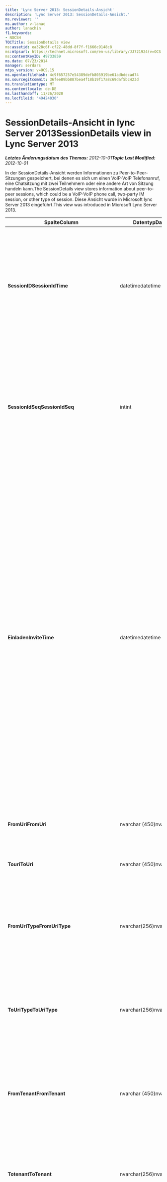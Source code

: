 ```yaml
---
title: 'Lync Server 2013: SessionDetails-Ansicht'
description: 'Lync Server 2013: SessionDetails-Ansicht.'
ms.reviewer: ''
ms.author: v-lanac
author: lanachin
f1.keywords:
- NOCSH
TOCTitle: SessionDetails view
ms:assetid: ea328c6f-cf22-48dd-8f7f-f1666c9148c8
ms:mtpsurl: https://technet.microsoft.com/en-us/library/JJ721924(v=OCS.15)
ms:contentKeyID: 49733859
ms.date: 07/23/2014
manager: serdars
mtps_version: v=OCS.15
ms.openlocfilehash: 4c9f657257e54389defb805919be61adbdecad74
ms.sourcegitcommit: 36fee89bb887bea4f18b19f17a8c69daf5bc423d
ms.translationtype: MT
ms.contentlocale: de-DE
ms.lasthandoff: 11/26/2020
ms.locfileid: "49424030"
---
```

# <a name="sessiondetails-view-in-lync-server-2013"></a><span data-ttu-id="d46ba-103">SessionDetails-Ansicht in lync Server 2013</span><span class="sxs-lookup"><span data-stu-id="d46ba-103">SessionDetails view in Lync Server 2013</span></span>

<div data-xmlns="http://www.w3.org/1999/xhtml">

<div class="topic" data-xmlns="http://www.w3.org/1999/xhtml" data-msxsl="urn:schemas-microsoft-com:xslt" data-cs="https://msdn.microsoft.com/">

<div data-asp="https://msdn2.microsoft.com/asp">



</div>

<div id="mainSection">

<div id="mainBody"><span data-ttu-id="d46ba-104">

<span> </span></span><span class="sxs-lookup"><span data-stu-id="d46ba-104">

<span> </span></span></span>

<span data-ttu-id="d46ba-105">_**Letztes Änderungsdatum des Themas:** 2012-10-01_</span><span class="sxs-lookup"><span data-stu-id="d46ba-105">_**Topic Last Modified:** 2012-10-01_</span></span>

<span data-ttu-id="d46ba-106">In der SessionDetails-Ansicht werden Informationen zu Peer-to-Peer-Sitzungen gespeichert, bei denen es sich um einen VoIP-VoIP Telefonanruf, eine Chatsitzung mit zwei Teilnehmern oder eine andere Art von Sitzung handeln kann.</span><span class="sxs-lookup"><span data-stu-id="d46ba-106">The SessionDetails view stores information about peer-to-peer sessions, which could be a VoIP-VoIP phone call, two-party IM session, or other type of session.</span></span> <span data-ttu-id="d46ba-107">Diese Ansicht wurde in Microsoft lync Server 2013 eingeführt.</span><span class="sxs-lookup"><span data-stu-id="d46ba-107">This view was introduced in Microsoft Lync Server 2013.</span></span>


<table>
<colgroup>
<col style="width: 33%" />
<col style="width: 33%" />
<col style="width: 33%" />
</colgroup>
<thead>
<tr class="header">
<th><span data-ttu-id="d46ba-108">Spalte</span><span class="sxs-lookup"><span data-stu-id="d46ba-108">Column</span></span></th>
<th><span data-ttu-id="d46ba-109">Datentyp</span><span class="sxs-lookup"><span data-stu-id="d46ba-109">Data Type</span></span></th>
<th><span data-ttu-id="d46ba-110">Details</span><span class="sxs-lookup"><span data-stu-id="d46ba-110">Details</span></span></th>
</tr>
</thead>
<tbody>
<tr class="odd">
<td><p><span data-ttu-id="d46ba-111"><strong>SessionID</strong></span><span class="sxs-lookup"><span data-stu-id="d46ba-111"><strong>SessionIdTime</strong></span></span></p></td>
<td><p><span data-ttu-id="d46ba-112">datetime</span><span class="sxs-lookup"><span data-stu-id="d46ba-112">datetime</span></span></p></td>
<td><p><span data-ttu-id="d46ba-113">Uhrzeit der Sitzungsanforderung.</span><span class="sxs-lookup"><span data-stu-id="d46ba-113">Time of session request.</span></span> <span data-ttu-id="d46ba-114">Wird in Verbindung mit SessionIdSeq verwendet, um eine Sitzung eindeutig zu identifizieren.</span><span class="sxs-lookup"><span data-stu-id="d46ba-114">Used in conjunction with SessionIdSeq to uniquely identify a session.</span></span> <span data-ttu-id="d46ba-115">Weitere Informationen finden Sie in der Tabelle <a href="lync-server-2013-dialogs-table.md">Dialogfelder in der lync Server 2013</a> -Tabelle.</span><span class="sxs-lookup"><span data-stu-id="d46ba-115">See the <a href="lync-server-2013-dialogs-table.md">Dialogs table in Lync Server 2013</a> Table for more information.</span></span></p></td>
</tr>
<tr class="even">
<td><p><span data-ttu-id="d46ba-116"><strong>SessionIdSeq</strong></span><span class="sxs-lookup"><span data-stu-id="d46ba-116"><strong>SessionIdSeq</strong></span></span></p></td>
<td><p><span data-ttu-id="d46ba-117">int</span><span class="sxs-lookup"><span data-stu-id="d46ba-117">int</span></span></p></td>
<td><p><span data-ttu-id="d46ba-118">Die ID-Nummer, um die Sitzung zu identifizieren.</span><span class="sxs-lookup"><span data-stu-id="d46ba-118">ID number to identify the session.</span></span> <span data-ttu-id="d46ba-119">Wird in Verbindung mit SessionID-Mal verwendet, um eine Sitzung eindeutig zu identifizieren.</span><span class="sxs-lookup"><span data-stu-id="d46ba-119">Used in conjunction with SessionIdTime to uniquely identify a session.</span></span> <span data-ttu-id="d46ba-120">Weitere Informationen finden Sie <a href="lync-server-2013-dialogs-table.md">in der Tabelle Dialogfelder in lync Server 2013</a> .</span><span class="sxs-lookup"><span data-stu-id="d46ba-120">See the <a href="lync-server-2013-dialogs-table.md">Dialogs table in Lync Server 2013</a> for more information.</span></span></p></td>
</tr>
<tr class="odd">
<td><p><span data-ttu-id="d46ba-121"><strong>Einladen</strong></span><span class="sxs-lookup"><span data-stu-id="d46ba-121"><strong>InviteTime</strong></span></span></p></td>
<td><p><span data-ttu-id="d46ba-122">datetime</span><span class="sxs-lookup"><span data-stu-id="d46ba-122">datetime</span></span></p></td>
<td><p><span data-ttu-id="d46ba-123">Uhrzeit der ersten INVITE-Anforderung.</span><span class="sxs-lookup"><span data-stu-id="d46ba-123">Time of the first INVITE request.</span></span> <span data-ttu-id="d46ba-124">Dieses Feld wird in der Regel von Daten ausgefüllt, die aus der anfänglichen Einladungsnachricht in der Sitzung generiert wurden.</span><span class="sxs-lookup"><span data-stu-id="d46ba-124">This field is typically populated by data generated from the initial INVITE message in the session.</span></span> <span data-ttu-id="d46ba-125">Wenn keine Einladungsnachricht vorhanden ist, wird das Feld mit dem Datum und der Uhrzeit der ersten relevanten SIP-Nachricht gefüllt (Bye, Cancel, Nachricht oder info).</span><span class="sxs-lookup"><span data-stu-id="d46ba-125">If there is no INVITE message then the field is populated with the date and time of the first relevant SIP message (BYE, CANCEL, MESSAGE, or INFO).</span></span> <span data-ttu-id="d46ba-126">Dieses Feld wird in der Regel von Daten ausgefüllt, die aus der anfänglichen Einladungsnachricht in der Sitzung generiert wurden.</span><span class="sxs-lookup"><span data-stu-id="d46ba-126">This field is typically populated by data generated from the initial INVITE message in the session.</span></span> <span data-ttu-id="d46ba-127">Wenn keine Einladungsnachricht vorhanden ist, wird das Feld mit dem Datum und der Uhrzeit der ersten relevanten SIP-Nachricht gefüllt (Bye, Cancel, Nachricht oder info).</span><span class="sxs-lookup"><span data-stu-id="d46ba-127">If there is no INVITE message then the field is populated with the date and time of the first relevant SIP message (BYE, CANCEL, MESSAGE, or INFO).</span></span></p></td>
</tr>
<tr class="even">
<td><p><span data-ttu-id="d46ba-128"><strong>FromUri</strong></span><span class="sxs-lookup"><span data-stu-id="d46ba-128"><strong>FromUri</strong></span></span></p></td>
<td><p><span data-ttu-id="d46ba-129">nvarchar (450)</span><span class="sxs-lookup"><span data-stu-id="d46ba-129">nvarchar(450)</span></span></p></td>
<td><p><span data-ttu-id="d46ba-130">Der URI des Benutzers, der die Sitzung gestartet hat.</span><span class="sxs-lookup"><span data-stu-id="d46ba-130">URI of the user who started the session.</span></span></p></td>
</tr>
<tr class="odd">
<td><p><span data-ttu-id="d46ba-131"><strong>Touri</strong></span><span class="sxs-lookup"><span data-stu-id="d46ba-131"><strong>ToUri</strong></span></span></p></td>
<td><p><span data-ttu-id="d46ba-132">nvarchar (450)</span><span class="sxs-lookup"><span data-stu-id="d46ba-132">nvarchar(450)</span></span></p></td>
<td><p><span data-ttu-id="d46ba-133">Der URI des Benutzers, der der Sitzung beigetreten ist.</span><span class="sxs-lookup"><span data-stu-id="d46ba-133">URI of the user who joined the session.</span></span></p></td>
</tr>
<tr class="even">
<td><p><span data-ttu-id="d46ba-134"><strong>FromUriType</strong></span><span class="sxs-lookup"><span data-stu-id="d46ba-134"><strong>FromUriType</strong></span></span></p></td>
<td><p><span data-ttu-id="d46ba-135">nvarchar(256)</span><span class="sxs-lookup"><span data-stu-id="d46ba-135">nvarchar(256)</span></span></p></td>
<td><p><span data-ttu-id="d46ba-136">Der Typ des URIs des Benutzers, der die Sitzung gestartet hat.</span><span class="sxs-lookup"><span data-stu-id="d46ba-136">Type of URI of the user who started the session.</span></span> <span data-ttu-id="d46ba-137">Weitere Informationen finden Sie <a href="lync-server-2013-uritypes-table.md">in der UriTypes-Tabelle in lync Server 2013</a> .</span><span class="sxs-lookup"><span data-stu-id="d46ba-137">See the <a href="lync-server-2013-uritypes-table.md">UriTypes table in Lync Server 2013</a> for more information.</span></span></p></td>
</tr>
<tr class="odd">
<td><p><span data-ttu-id="d46ba-138"><strong>ToUriType</strong></span><span class="sxs-lookup"><span data-stu-id="d46ba-138"><strong>ToUriType</strong></span></span></p></td>
<td><p><span data-ttu-id="d46ba-139">nvarchar(256)</span><span class="sxs-lookup"><span data-stu-id="d46ba-139">nvarchar(256)</span></span></p></td>
<td><p><span data-ttu-id="d46ba-140">Der Typ des URIs des Benutzers, der der Sitzung beigetreten ist.</span><span class="sxs-lookup"><span data-stu-id="d46ba-140">Type of URI of the user who joined the session.</span></span> <span data-ttu-id="d46ba-141">Weitere Informationen finden Sie <a href="lync-server-2013-uritypes-table.md">in der UriTypes-Tabelle in lync Server 2013</a> .</span><span class="sxs-lookup"><span data-stu-id="d46ba-141">See the <a href="lync-server-2013-uritypes-table.md">UriTypes table in Lync Server 2013</a> for more information.</span></span></p></td>
</tr>
<tr class="even">
<td><p><span data-ttu-id="d46ba-142"><strong>FromTenant</strong></span><span class="sxs-lookup"><span data-stu-id="d46ba-142"><strong>FromTenant</strong></span></span></p></td>
<td><p><span data-ttu-id="d46ba-143">nvarchar (450)</span><span class="sxs-lookup"><span data-stu-id="d46ba-143">nvarchar(450)</span></span></p></td>
<td><p><span data-ttu-id="d46ba-144">Der Mandant des Benutzers, der die Sitzung gestartet hat.</span><span class="sxs-lookup"><span data-stu-id="d46ba-144">Tenant of the user who started the session.</span></span> <span data-ttu-id="d46ba-145">Weitere Informationen finden Sie <a href="lync-server-2013-tenants-table.md">in der Tabelle Mandanten in lync Server 2013</a> .</span><span class="sxs-lookup"><span data-stu-id="d46ba-145">See the <a href="lync-server-2013-tenants-table.md">Tenants table in Lync Server 2013</a> for more information.</span></span></p></td>
</tr>
<tr class="odd">
<td><p><span data-ttu-id="d46ba-146"><strong>Totenant</strong></span><span class="sxs-lookup"><span data-stu-id="d46ba-146"><strong>ToTenant</strong></span></span></p></td>
<td><p><span data-ttu-id="d46ba-147">nvarchar(256)</span><span class="sxs-lookup"><span data-stu-id="d46ba-147">nvarchar(256)</span></span></p></td>
<td><p><span data-ttu-id="d46ba-148">Der Mandant des Benutzers, der der Sitzung beigetreten ist.</span><span class="sxs-lookup"><span data-stu-id="d46ba-148">The tenant of the user who joined the session.</span></span> <span data-ttu-id="d46ba-149">Weitere Informationen finden Sie <a href="lync-server-2013-tenants-table.md">in der Tabelle Mandanten in lync Server 2013</a> .</span><span class="sxs-lookup"><span data-stu-id="d46ba-149">See the <a href="lync-server-2013-tenants-table.md">Tenants table in Lync Server 2013</a> for more information.</span></span></p></td>
</tr>
<tr class="even">
<td><p><span data-ttu-id="d46ba-150"><strong>FromEndpointId</strong></span><span class="sxs-lookup"><span data-stu-id="d46ba-150"><strong>FromEndpointId</strong></span></span></p></td>
<td><p><span data-ttu-id="d46ba-151">uniqueidentifier</span><span class="sxs-lookup"><span data-stu-id="d46ba-151">uniqueidentifier</span></span></p></td>
<td><p><span data-ttu-id="d46ba-152">Eindeutiger Bezeichner des Endpunkts des Benutzers, der die Sitzung gestartet hat.</span><span class="sxs-lookup"><span data-stu-id="d46ba-152">Unique identifier of the endpoint of the user who started the session.</span></span></p></td>
</tr>
<tr class="odd">
<td><p><span data-ttu-id="d46ba-153"><strong>Endpunkt-Nr</strong></span><span class="sxs-lookup"><span data-stu-id="d46ba-153"><strong>ToEndpointId</strong></span></span></p></td>
<td><p><span data-ttu-id="d46ba-154">uniqueidentifier</span><span class="sxs-lookup"><span data-stu-id="d46ba-154">uniqueidentifier</span></span></p></td>
<td><p><span data-ttu-id="d46ba-155">Eindeutiger Bezeichner des Endpunkts des Benutzers, der der Sitzung beigetreten ist.</span><span class="sxs-lookup"><span data-stu-id="d46ba-155">Unique identifier of the endpoint of the user who joined the session.</span></span></p></td>
</tr>
<tr class="even">
<td><p><span data-ttu-id="d46ba-156"><strong>EndTime</strong></span><span class="sxs-lookup"><span data-stu-id="d46ba-156"><strong>EndTime</strong></span></span></p></td>
<td><p><span data-ttu-id="d46ba-157">datetime</span><span class="sxs-lookup"><span data-stu-id="d46ba-157">datetime</span></span></p></td>
<td><p><span data-ttu-id="d46ba-158">Endzeit der Sitzung.</span><span class="sxs-lookup"><span data-stu-id="d46ba-158">End time of the session.</span></span></p></td>
</tr>
<tr class="odd">
<td><p><span data-ttu-id="d46ba-159"><strong>FromMessageCount</strong></span><span class="sxs-lookup"><span data-stu-id="d46ba-159"><strong>FromMessageCount</strong></span></span></p></td>
<td><p><span data-ttu-id="d46ba-160">int</span><span class="sxs-lookup"><span data-stu-id="d46ba-160">int</span></span></p></td>
<td><p><span data-ttu-id="d46ba-161">Die Anzahl der Nachrichten, die von dem Benutzer gesendet wurden, der die Sitzung gestartet hat.</span><span class="sxs-lookup"><span data-stu-id="d46ba-161">Number of messages sent by the user who started the session.</span></span></p></td>
</tr>
<tr class="even">
<td><p><span data-ttu-id="d46ba-162"><strong>ToMessageCount</strong></span><span class="sxs-lookup"><span data-stu-id="d46ba-162"><strong>ToMessageCount</strong></span></span></p></td>
<td><p><span data-ttu-id="d46ba-163">int</span><span class="sxs-lookup"><span data-stu-id="d46ba-163">int</span></span></p></td>
<td><p><span data-ttu-id="d46ba-164">Die Anzahl der Nachrichten, die von dem Benutzer gesendet wurden, der der Sitzung beigetreten ist.</span><span class="sxs-lookup"><span data-stu-id="d46ba-164">Number of messages sent by the user who joined the session.</span></span></p></td>
</tr>
<tr class="odd">
<td><p><span data-ttu-id="d46ba-165"><strong>FromClientVersion</strong></span><span class="sxs-lookup"><span data-stu-id="d46ba-165"><strong>FromClientVersion</strong></span></span></p></td>
<td><p><span data-ttu-id="d46ba-166">nvarchar(256)</span><span class="sxs-lookup"><span data-stu-id="d46ba-166">nvarchar(256)</span></span></p></td>
<td><p><span data-ttu-id="d46ba-167">Die Version des Clients, die von dem Benutzer verwendet wird, der die Sitzung gestartet hat.</span><span class="sxs-lookup"><span data-stu-id="d46ba-167">Version of client used by the user who started the session.</span></span></p></td>
</tr>
<tr class="even">
<td><p><span data-ttu-id="d46ba-168"><strong>FromClientType</strong></span><span class="sxs-lookup"><span data-stu-id="d46ba-168"><strong>FromClientType</strong></span></span></p></td>
<td><p><span data-ttu-id="d46ba-169">int</span><span class="sxs-lookup"><span data-stu-id="d46ba-169">int</span></span></p></td>
<td><p><span data-ttu-id="d46ba-170">Der Client, der von dem Benutzer verwendet wird, der die Sitzung gestartet hat.</span><span class="sxs-lookup"><span data-stu-id="d46ba-170">Client used by the user who started the session.</span></span> <span data-ttu-id="d46ba-171">Weitere Informationen finden Sie <a href="lync-server-2013-useragentdef-table.md">in der UserAgentDef-Tabelle in lync Server 2013</a> .</span><span class="sxs-lookup"><span data-stu-id="d46ba-171">See the <a href="lync-server-2013-useragentdef-table.md">UserAgentDef table in Lync Server 2013</a> for more details.</span></span></p></td>
</tr>
<tr class="odd">
<td><p><span data-ttu-id="d46ba-172"><strong>FromClientCategory</strong></span><span class="sxs-lookup"><span data-stu-id="d46ba-172"><strong>FromClientCategory</strong></span></span></p></td>
<td><p><span data-ttu-id="d46ba-173">nvarchar (64)</span><span class="sxs-lookup"><span data-stu-id="d46ba-173">nvarchar(64)</span></span></p></td>
<td><p><span data-ttu-id="d46ba-174">Der Name der Kategorie des Clients, der vom Benutzer verwendet wird, der die Sitzung gestartet hat.</span><span class="sxs-lookup"><span data-stu-id="d46ba-174">Name of the category of the client used by the user who started the session.</span></span></p></td>
</tr>
<tr class="even">
<td><p><span data-ttu-id="d46ba-175"><strong>ToClientVersion</strong></span><span class="sxs-lookup"><span data-stu-id="d46ba-175"><strong>ToClientVersion</strong></span></span></p></td>
<td><p><span data-ttu-id="d46ba-176">nvarchar(256)</span><span class="sxs-lookup"><span data-stu-id="d46ba-176">nvarchar(256)</span></span></p></td>
<td><p><span data-ttu-id="d46ba-177">Die Version des Clients, die von dem Benutzer verwendet wird, der der Sitzung beigetreten ist</span><span class="sxs-lookup"><span data-stu-id="d46ba-177">Version of client used by the user who joined the session</span></span></p></td>
</tr>
<tr class="odd">
<td><p><span data-ttu-id="d46ba-178"><strong>Toclienttype</strong></span><span class="sxs-lookup"><span data-stu-id="d46ba-178"><strong>ToClientType</strong></span></span></p></td>
<td><p><span data-ttu-id="d46ba-179">int</span><span class="sxs-lookup"><span data-stu-id="d46ba-179">int</span></span></p></td>
<td><p><span data-ttu-id="d46ba-180">Der Client, der von dem Benutzer verwendet wird, der der Sitzung beigetreten ist.</span><span class="sxs-lookup"><span data-stu-id="d46ba-180">Client used by the user who joined the session.</span></span> <span data-ttu-id="d46ba-181">Weitere Informationen finden Sie <a href="lync-server-2013-useragentdef-table.md">in der UserAgentDef-Tabelle in lync Server 2013</a> .</span><span class="sxs-lookup"><span data-stu-id="d46ba-181">See the <a href="lync-server-2013-useragentdef-table.md">UserAgentDef table in Lync Server 2013</a> for more details.</span></span></p></td>
</tr>
<tr class="even">
<td><p><span data-ttu-id="d46ba-182"><strong>ToClientCategory</strong></span><span class="sxs-lookup"><span data-stu-id="d46ba-182"><strong>ToClientCategory</strong></span></span></p></td>
<td><p><span data-ttu-id="d46ba-183">nvarchar (64)</span><span class="sxs-lookup"><span data-stu-id="d46ba-183">nvarchar(64)</span></span></p></td>
<td><p><span data-ttu-id="d46ba-184">Der Name der Kategorie des Clients, der von dem Benutzer verwendet wird, der der Sitzung beigetreten ist.</span><span class="sxs-lookup"><span data-stu-id="d46ba-184">Name of the category of the client used by the user who joined the session.</span></span></p></td>
</tr>
<tr class="odd">
<td><p><span data-ttu-id="d46ba-185"><strong>TargetUri</strong></span><span class="sxs-lookup"><span data-stu-id="d46ba-185"><strong>TargetUri</strong></span></span></p></td>
<td><p><span data-ttu-id="d46ba-186">nvarchar (450)</span><span class="sxs-lookup"><span data-stu-id="d46ba-186">nvarchar(450)</span></span></p></td>
<td><p><span data-ttu-id="d46ba-187">Der URI des Zielbenutzers der Sitzung.</span><span class="sxs-lookup"><span data-stu-id="d46ba-187">URI of the target user of the session.</span></span></p></td>
</tr>
<tr class="even">
<td><p><span data-ttu-id="d46ba-188"><strong>TargetUriType</strong></span><span class="sxs-lookup"><span data-stu-id="d46ba-188"><strong>TargetUriType</strong></span></span></p></td>
<td><p><span data-ttu-id="d46ba-189">nvarchar (450)</span><span class="sxs-lookup"><span data-stu-id="d46ba-189">nvarchar(450)</span></span></p></td>
<td><p><span data-ttu-id="d46ba-190">Der Typ des URIs des Zielbenutzers für die Sitzung.</span><span class="sxs-lookup"><span data-stu-id="d46ba-190">Type of URI of the target user for the session.</span></span> <span data-ttu-id="d46ba-191">Weitere Informationen finden Sie <a href="lync-server-2013-uritypes-table.md">in der UriTypes-Tabelle in lync Server 2013</a> .</span><span class="sxs-lookup"><span data-stu-id="d46ba-191">See the <a href="lync-server-2013-uritypes-table.md">UriTypes table in Lync Server 2013</a> for more information.</span></span></p></td>
</tr>
<tr class="odd">
<td><p><span data-ttu-id="d46ba-192"><strong>OnBehalfOfUri</strong></span><span class="sxs-lookup"><span data-stu-id="d46ba-192"><strong>OnBehalfOfUri</strong></span></span></p></td>
<td><p><span data-ttu-id="d46ba-193">nvarchar (450)</span><span class="sxs-lookup"><span data-stu-id="d46ba-193">nvarchar(450)</span></span></p></td>
<td><p><span data-ttu-id="d46ba-194">Der URI des Benutzers, in dessen Auftrag die Sitzung gestartet wurde.</span><span class="sxs-lookup"><span data-stu-id="d46ba-194">URI of the user on whose behalf the session was started.</span></span></p></td>
</tr>
<tr class="even">
<td><p><span data-ttu-id="d46ba-195"><strong>OnnnBehalfOfUriType</strong></span><span class="sxs-lookup"><span data-stu-id="d46ba-195"><strong>OnnnBehalfOfUriType</strong></span></span></p></td>
<td><p><span data-ttu-id="d46ba-196">nvarchar(256)</span><span class="sxs-lookup"><span data-stu-id="d46ba-196">nvarchar(256)</span></span></p></td>
<td><p><span data-ttu-id="d46ba-197">Der Typ des URIs des Benutzers, in dessen Auftrag die Sitzung gestartet wurde.</span><span class="sxs-lookup"><span data-stu-id="d46ba-197">Type of URI of the user on whose behalf the session was started.</span></span> <span data-ttu-id="d46ba-198">Weitere Informationen finden Sie <a href="lync-server-2013-uritypes-table.md">in der UriTypes-Tabelle in lync Server 2013</a> .</span><span class="sxs-lookup"><span data-stu-id="d46ba-198">See the <a href="lync-server-2013-uritypes-table.md">UriTypes table in Lync Server 2013</a> for more information.</span></span></p></td>
</tr>
<tr class="odd">
<td><p><span data-ttu-id="d46ba-199"><strong>OnBehalfOfTenant</strong></span><span class="sxs-lookup"><span data-stu-id="d46ba-199"><strong>OnBehalfOfTenant</strong></span></span></p></td>
<td><p><span data-ttu-id="d46ba-200">nvarchar(256)</span><span class="sxs-lookup"><span data-stu-id="d46ba-200">nvarchar(256)</span></span></p></td>
<td><p><span data-ttu-id="d46ba-201">Der Mandant des Benutzers, dessen Namen für die Sitzung gestartet wurde.</span><span class="sxs-lookup"><span data-stu-id="d46ba-201">Tenant of the user whose on behalf the session was started.</span></span> <span data-ttu-id="d46ba-202">Weitere Informationen finden Sie <a href="lync-server-2013-tenants-table.md">in der Tabelle Mandanten in lync Server 2013</a> .</span><span class="sxs-lookup"><span data-stu-id="d46ba-202">See the <a href="lync-server-2013-tenants-table.md">Tenants table in Lync Server 2013</a> for more information.</span></span></p></td>
</tr>
<tr class="even">
<td><p><span data-ttu-id="d46ba-203"><strong>ReferredByUri</strong></span><span class="sxs-lookup"><span data-stu-id="d46ba-203"><strong>ReferredByUri</strong></span></span></p></td>
<td><p><span data-ttu-id="d46ba-204">nvarchar (450)</span><span class="sxs-lookup"><span data-stu-id="d46ba-204">nvarchar(450)</span></span></p></td>
<td><p><span data-ttu-id="d46ba-205">Der URI des Benutzers, der die Sitzung angewiesen hat.</span><span class="sxs-lookup"><span data-stu-id="d46ba-205">URI of the user who referred the session.</span></span></p></td>
</tr>
<tr class="odd">
<td><p><span data-ttu-id="d46ba-206"><strong>ReferredByUriType</strong></span><span class="sxs-lookup"><span data-stu-id="d46ba-206"><strong>ReferredByUriType</strong></span></span></p></td>
<td><p><span data-ttu-id="d46ba-207">nvarchar(256)</span><span class="sxs-lookup"><span data-stu-id="d46ba-207">nvarchar(256)</span></span></p></td>
<td><p><span data-ttu-id="d46ba-208">Der Typ des URIs des Benutzers, der die Sitzung angewiesen hat.</span><span class="sxs-lookup"><span data-stu-id="d46ba-208">Type of URI of the user who referred the session.</span></span> <span data-ttu-id="d46ba-209">Weitere Informationen finden Sie <a href="lync-server-2013-uritypes-table.md">in der UriTypes-Tabelle in lync Server 2013</a> .</span><span class="sxs-lookup"><span data-stu-id="d46ba-209">See the <a href="lync-server-2013-uritypes-table.md">UriTypes table in Lync Server 2013</a> for more information.</span></span></p></td>
</tr>
<tr class="even">
<td><p><span data-ttu-id="d46ba-210"><strong>ReferredByTenant</strong></span><span class="sxs-lookup"><span data-stu-id="d46ba-210"><strong>ReferredByTenant</strong></span></span></p></td>
<td><p><span data-ttu-id="d46ba-211">nvarchar(256)</span><span class="sxs-lookup"><span data-stu-id="d46ba-211">nvarchar(256)</span></span></p></td>
<td><p><span data-ttu-id="d46ba-212">Der Mandant des Benutzers, der die Sitzung angewiesen hat.</span><span class="sxs-lookup"><span data-stu-id="d46ba-212">Tenant of the user who referred the session.</span></span> <span data-ttu-id="d46ba-213">Weitere Informationen finden Sie <a href="lync-server-2013-tenants-table.md">in der Tabelle Mandanten in lync Server 2013</a> .</span><span class="sxs-lookup"><span data-stu-id="d46ba-213">See the <a href="lync-server-2013-tenants-table.md">Tenants table in Lync Server 2013</a> for more information.</span></span></p></td>
</tr>
<tr class="odd">
<td><p><span data-ttu-id="d46ba-214"><strong>Dialogfeld-Nr</strong></span><span class="sxs-lookup"><span data-stu-id="d46ba-214"><strong>DialogId</strong></span></span></p></td>
<td><p><span data-ttu-id="d46ba-215">varchar (775)</span><span class="sxs-lookup"><span data-stu-id="d46ba-215">varchar(775)</span></span></p></td>
<td><p><span data-ttu-id="d46ba-216">SIP-Dialogfeld-ID.</span><span class="sxs-lookup"><span data-stu-id="d46ba-216">SIP dialog ID.</span></span> <span data-ttu-id="d46ba-217">Das Format lautet:</span><span class="sxs-lookup"><span data-stu-id="d46ba-217">The format is:</span></span></p>
<p><span data-ttu-id="d46ba-218">Dialogfeld; from-Tag; to-Tag</span><span class="sxs-lookup"><span data-stu-id="d46ba-218">dialog;from-tag;to-tag</span></span></p></td>
</tr>
<tr class="even">
<td><p><span data-ttu-id="d46ba-219"><strong>CorrelationId</strong></span><span class="sxs-lookup"><span data-stu-id="d46ba-219"><strong>CorrelationId</strong></span></span></p></td>
<td><p><span data-ttu-id="d46ba-220">uniqueidentifier</span><span class="sxs-lookup"><span data-stu-id="d46ba-220">uniqueidentifier</span></span></p></td>
<td><p><span data-ttu-id="d46ba-221">GUID, die verwendet wird, um mehrere Sitzungen zu korrelieren.</span><span class="sxs-lookup"><span data-stu-id="d46ba-221">GUID used to correlate multiple sessions.</span></span></p></td>
</tr>
<tr class="odd">
<td><p><span data-ttu-id="d46ba-222"><strong>ReplaceDialogIdTime</strong></span><span class="sxs-lookup"><span data-stu-id="d46ba-222"><strong>ReplaceDialogIdTime</strong></span></span></p></td>
<td><p><span data-ttu-id="d46ba-223">datetime</span><span class="sxs-lookup"><span data-stu-id="d46ba-223">datetime</span></span></p></td>
<td><p><span data-ttu-id="d46ba-224">Uhrzeit des Dialogs, der durch die Sitzung ersetzt wurde.</span><span class="sxs-lookup"><span data-stu-id="d46ba-224">Time of the dialog which was replaced by the session.</span></span> <span data-ttu-id="d46ba-225">Wird in Verbindung mit ReplaceDialogIdSeq verwendet, um ein durch die Sitzung Ersetztes Dialogfeld eindeutig zu identifizieren.</span><span class="sxs-lookup"><span data-stu-id="d46ba-225">Used in conjunction with ReplaceDialogIdSeq to uniquely identify a dialog that is replaced by the session.</span></span> <span data-ttu-id="d46ba-226">Weitere Informationen finden Sie <a href="lync-server-2013-dialogs-table.md">in der Tabelle Dialogfelder in lync Server 2013</a> .</span><span class="sxs-lookup"><span data-stu-id="d46ba-226">See the <a href="lync-server-2013-dialogs-table.md">Dialogs table in Lync Server 2013</a> for more information.</span></span></p></td>
</tr>
<tr class="even">
<td><p><span data-ttu-id="d46ba-227"><strong>ReplaceDialogIdSeq</strong></span><span class="sxs-lookup"><span data-stu-id="d46ba-227"><strong>ReplaceDialogIdSeq</strong></span></span></p></td>
<td><p><span data-ttu-id="d46ba-228">int</span><span class="sxs-lookup"><span data-stu-id="d46ba-228">int</span></span></p></td>
<td><p><span data-ttu-id="d46ba-229">Die ID-Nummer, um die Sitzung zu identifizieren.</span><span class="sxs-lookup"><span data-stu-id="d46ba-229">ID number to identify the session.</span></span> <span data-ttu-id="d46ba-230">Wird in Verbindung mit ReplaceDialogIdTime verwendet, um ein durch die Sitzung Ersetztes Dialogfeld eindeutig zu identifizieren.</span><span class="sxs-lookup"><span data-stu-id="d46ba-230">Used in conjunction with ReplaceDialogIdTime to uniquely identify a dialog that is replaced by the session.</span></span> <span data-ttu-id="d46ba-231">Weitere Informationen finden Sie <a href="lync-server-2013-dialogs-table.md">in der Tabelle Dialogfelder in lync Server 2013</a> .</span><span class="sxs-lookup"><span data-stu-id="d46ba-231">See the <a href="lync-server-2013-dialogs-table.md">Dialogs table in Lync Server 2013</a> for more information.</span></span></p></td>
</tr>
<tr class="odd">
<td><p><span data-ttu-id="d46ba-232"><strong>ReplacesDialogId</strong></span><span class="sxs-lookup"><span data-stu-id="d46ba-232"><strong>ReplacesDialogId</strong></span></span></p></td>
<td><p><span data-ttu-id="d46ba-233">varchar (775)</span><span class="sxs-lookup"><span data-stu-id="d46ba-233">varchar(775)</span></span></p></td>
<td><p><span data-ttu-id="d46ba-234">SIP-Dialog-ID, die die Sitzung ersetzt.</span><span class="sxs-lookup"><span data-stu-id="d46ba-234">SIP dialog ID the session replaces.</span></span> <span data-ttu-id="d46ba-235">Das Format lautet:</span><span class="sxs-lookup"><span data-stu-id="d46ba-235">The format is:</span></span></p>
<p><span data-ttu-id="d46ba-236">Dialogfeld; from-Tag; to-Tag</span><span class="sxs-lookup"><span data-stu-id="d46ba-236">dialog;from-tag;to-tag</span></span></p></td>
</tr>
<tr class="even">
<td><p><span data-ttu-id="d46ba-237"><strong>Webantworten</strong></span><span class="sxs-lookup"><span data-stu-id="d46ba-237"><strong>ResponseTime</strong></span></span></p></td>
<td><p><span data-ttu-id="d46ba-238">datetime</span><span class="sxs-lookup"><span data-stu-id="d46ba-238">datetime</span></span></p></td>
<td><p><span data-ttu-id="d46ba-239">Zeitpunkt der Antwort auf die erste Einladungsnachricht.</span><span class="sxs-lookup"><span data-stu-id="d46ba-239">Time of the response to the first INVITE message.</span></span> <span data-ttu-id="d46ba-240">Dieses Feld wird in der Regel von Daten ausgefüllt, die aus der anfänglichen Einladungsnachricht in der Sitzung generiert wurden.</span><span class="sxs-lookup"><span data-stu-id="d46ba-240">This field is typically populated by data generated from the initial INVITE message in the session.</span></span> <span data-ttu-id="d46ba-241">Wenn keine Einladungsnachricht vorhanden ist, wird das Feld mit dem Datum und der Uhrzeit der ersten relevanten SIP-Nachricht gefüllt (Bye, Cancel, Nachricht oder info).</span><span class="sxs-lookup"><span data-stu-id="d46ba-241">If there is no INVITE message then the field is populated with the date and time of the first relevant SIP message (BYE, CANCEL, MESSAGE, or INFO).</span></span></p></td>
</tr>
<tr class="odd">
<td><p><span data-ttu-id="d46ba-242"><strong>Response Code</strong></span><span class="sxs-lookup"><span data-stu-id="d46ba-242"><strong>ResponseCode</strong></span></span></p></td>
<td><p><span data-ttu-id="d46ba-243">int</span><span class="sxs-lookup"><span data-stu-id="d46ba-243">int</span></span></p></td>
<td><p><span data-ttu-id="d46ba-244">SIP-Antwortcode für die Sitzungseinladung</span><span class="sxs-lookup"><span data-stu-id="d46ba-244">SIP response code to the session invitation.</span></span> <span data-ttu-id="d46ba-245">Dieses Feld wird in der Regel von Daten ausgefüllt, die aus der anfänglichen Einladungsnachricht in der Sitzung generiert wurden.</span><span class="sxs-lookup"><span data-stu-id="d46ba-245">This field is typically populated by data generated from the initial INVITE message in the session.</span></span> <span data-ttu-id="d46ba-246">Wenn keine Einladungsnachricht vorhanden ist, wird das Feld mit dem Datum und der Uhrzeit der ersten relevanten SIP-Nachricht gefüllt (Bye, Cancel, Nachricht oder info).</span><span class="sxs-lookup"><span data-stu-id="d46ba-246">If there is no INVITE message then the field is populated with the date and time of the first relevant SIP message (BYE, CANCEL, MESSAGE, or INFO).</span></span></p></td>
</tr>
<tr class="even">
<td><p><span data-ttu-id="d46ba-247"><strong>Diagnose-Nr</strong></span><span class="sxs-lookup"><span data-stu-id="d46ba-247"><strong>DiagnosticId</strong></span></span></p></td>
<td><p><span data-ttu-id="d46ba-248">int</span><span class="sxs-lookup"><span data-stu-id="d46ba-248">int</span></span></p></td>
<td><p><span data-ttu-id="d46ba-249">Von SIP-Headern erfasste Diagnose-ID.</span><span class="sxs-lookup"><span data-stu-id="d46ba-249">Diagnostic ID captured from SIP headers.</span></span></p></td>
</tr>
<tr class="odd">
<td><p><span data-ttu-id="d46ba-250"><strong>ContentType</strong></span><span class="sxs-lookup"><span data-stu-id="d46ba-250"><strong>ContentType</strong></span></span></p></td>
<td><p><span data-ttu-id="d46ba-251">nvarchar(256)</span><span class="sxs-lookup"><span data-stu-id="d46ba-251">nvarchar(256)</span></span></p></td>
<td><p><span data-ttu-id="d46ba-252">Der Typ des Inhalts für die Sitzung.</span><span class="sxs-lookup"><span data-stu-id="d46ba-252">Type of content for the session.</span></span></p></td>
</tr>
<tr class="even">
<td><p><span data-ttu-id="d46ba-253"><strong>FrontEnd</strong></span><span class="sxs-lookup"><span data-stu-id="d46ba-253"><strong>FrontEnd</strong></span></span></p></td>
<td><p><span data-ttu-id="d46ba-254">nvarchar(256)</span><span class="sxs-lookup"><span data-stu-id="d46ba-254">nvarchar(256)</span></span></p></td>
<td><p><span data-ttu-id="d46ba-255">FQDN des Front-End-Servers, der die Daten für die Sitzung erfasst hat.</span><span class="sxs-lookup"><span data-stu-id="d46ba-255">FQDN of the Front End server that captured the data for the session.</span></span></p></td>
</tr>
<tr class="odd">
<td><p><span data-ttu-id="d46ba-256"><strong>Pool</strong></span><span class="sxs-lookup"><span data-stu-id="d46ba-256"><strong>Pool</strong></span></span></p></td>
<td><p><span data-ttu-id="d46ba-257">nvarchar(256)</span><span class="sxs-lookup"><span data-stu-id="d46ba-257">nvarchar(256)</span></span></p></td>
<td><p><span data-ttu-id="d46ba-258">Der FQDN des Pools, in dem die Daten für die Sitzung erfasst wurden.</span><span class="sxs-lookup"><span data-stu-id="d46ba-258">FQDN of the pool that captured the data for the session.</span></span></p></td>
</tr>
<tr class="even">
<td><p><span data-ttu-id="d46ba-259"><strong>FromEdgeServer</strong></span><span class="sxs-lookup"><span data-stu-id="d46ba-259"><strong>FromEdgeServer</strong></span></span></p></td>
<td><p><span data-ttu-id="d46ba-260">nvarchar(256)</span><span class="sxs-lookup"><span data-stu-id="d46ba-260">nvarchar(256)</span></span></p></td>
<td><p><span data-ttu-id="d46ba-261">Der FQDN des Edge-Servers, der vom Benutzer verwendet wird, der die Sitzung gestartet hat.</span><span class="sxs-lookup"><span data-stu-id="d46ba-261">FQDN of the Edge server used by the user who started the session.</span></span></p></td>
</tr>
<tr class="odd">
<td><p><span data-ttu-id="d46ba-262"><strong>ToEdgeServer</strong></span><span class="sxs-lookup"><span data-stu-id="d46ba-262"><strong>ToEdgeServer</strong></span></span></p></td>
<td><p><span data-ttu-id="d46ba-263">nvarchar(256)</span><span class="sxs-lookup"><span data-stu-id="d46ba-263">nvarchar(256)</span></span></p></td>
<td><p><span data-ttu-id="d46ba-264">FQDN des Edge-Servers, der vom Benutzer verwendet wird, der die Sitzung gestartet hat</span><span class="sxs-lookup"><span data-stu-id="d46ba-264">FQDN of the Edge server used by the user who started the session</span></span></p></td>
</tr>
<tr class="even">
<td><p><span data-ttu-id="d46ba-265"><strong>IsFromInternal</strong></span><span class="sxs-lookup"><span data-stu-id="d46ba-265"><strong>IsFromInternal</strong></span></span></p></td>
<td><p><span data-ttu-id="d46ba-266">bit</span><span class="sxs-lookup"><span data-stu-id="d46ba-266">bit</span></span></p></td>
<td><p><span data-ttu-id="d46ba-267">Gibt an, ob der Benutzer, der die Sitzung gestartet hat, sich über das interne Netzwerk angemeldet hat.</span><span class="sxs-lookup"><span data-stu-id="d46ba-267">Indicates whether the user who started the session logged on from the internal network.</span></span></p></td>
</tr>
<tr class="odd">
<td><p><span data-ttu-id="d46ba-268"><strong>IsToInternal</strong></span><span class="sxs-lookup"><span data-stu-id="d46ba-268"><strong>IsToInternal</strong></span></span></p></td>
<td><p><span data-ttu-id="d46ba-269">bit</span><span class="sxs-lookup"><span data-stu-id="d46ba-269">bit</span></span></p></td>
<td><p><span data-ttu-id="d46ba-270">Gibt an, ob der Benutzer, der der Sitzung beigetreten ist, aus dem internen Netzwerk angemeldet ist.</span><span class="sxs-lookup"><span data-stu-id="d46ba-270">Indicates whether the user who joined the session logged on from the internal network.</span></span></p></td>
</tr>
<tr class="even">
<td><p><span data-ttu-id="d46ba-271"><strong>CallPriority</strong></span><span class="sxs-lookup"><span data-stu-id="d46ba-271"><strong>CallPriority</strong></span></span></p></td>
<td><p><span data-ttu-id="d46ba-272">nvarchar(256)</span><span class="sxs-lookup"><span data-stu-id="d46ba-272">nvarchar(256)</span></span></p></td>
<td><p><span data-ttu-id="d46ba-273">Anrufpriorität der Sitzung.</span><span class="sxs-lookup"><span data-stu-id="d46ba-273">Call priority of the session.</span></span></p></td>
</tr>
<tr class="odd">
<td><p><span data-ttu-id="d46ba-274"><strong>FromUserFlag</strong></span><span class="sxs-lookup"><span data-stu-id="d46ba-274"><strong>FromUserFlag</strong></span></span></p></td>
<td><p><span data-ttu-id="d46ba-275">smallint</span><span class="sxs-lookup"><span data-stu-id="d46ba-275">smallint</span></span></p></td>
<td><p><span data-ttu-id="d46ba-276">Gibt die Attribute des Benutzers an, der die Sitzung gestartet hat.</span><span class="sxs-lookup"><span data-stu-id="d46ba-276">Indicates the attributes of the user who started the session.</span></span> <span data-ttu-id="d46ba-277">Die folgenden Attributdefinitionen sind zulässig:</span><span class="sxs-lookup"><span data-stu-id="d46ba-277">The following attribute definitions are allowed:</span></span></p>
<p><span data-ttu-id="d46ba-278">0x01-integriert mit dem Desktoptelefon</span><span class="sxs-lookup"><span data-stu-id="d46ba-278">0x01 - Integrated with desktop phone</span></span></p></td>
</tr>
<tr class="even">
<td><p><span data-ttu-id="d46ba-279"><strong>ToUserFlag</strong></span><span class="sxs-lookup"><span data-stu-id="d46ba-279"><strong>ToUserFlag</strong></span></span></p></td>
<td><p><span data-ttu-id="d46ba-280">smallint</span><span class="sxs-lookup"><span data-stu-id="d46ba-280">smallint</span></span></p></td>
<td><p><span data-ttu-id="d46ba-281">Gibt die Attribute des Benutzers an, der die Sitzung gestartet hat.</span><span class="sxs-lookup"><span data-stu-id="d46ba-281">Indicates the attributes of the user who started the session.</span></span> <span data-ttu-id="d46ba-282">Die folgenden Attributdefinitionen sind zulässig:</span><span class="sxs-lookup"><span data-stu-id="d46ba-282">The following attribute definitions are allowed:</span></span></p>
<p><span data-ttu-id="d46ba-283">0x01-integriert mit dem Desktoptelefon</span><span class="sxs-lookup"><span data-stu-id="d46ba-283">0x01 - Integrated with desktop phone</span></span></p></td>
</tr>
<tr class="odd">
<td><p><span data-ttu-id="d46ba-284"><strong>CallFlag</strong></span><span class="sxs-lookup"><span data-stu-id="d46ba-284"><strong>CallFlag</strong></span></span></p></td>
<td><p><span data-ttu-id="d46ba-285">smallint</span><span class="sxs-lookup"><span data-stu-id="d46ba-285">smallint</span></span></p></td>
<td><p><span data-ttu-id="d46ba-286">Gibt die anrufattribute an.</span><span class="sxs-lookup"><span data-stu-id="d46ba-286">Indicates the call attributes.</span></span> <span data-ttu-id="d46ba-287">Die folgenden Attributdefinitionen sind zulässig:</span><span class="sxs-lookup"><span data-stu-id="d46ba-287">The following attribute definitions are allowed:</span></span></p>
<p><span data-ttu-id="d46ba-288">0x01-wiederholte Sitzung</span><span class="sxs-lookup"><span data-stu-id="d46ba-288">0x01 - Retried Session</span></span></p>
<p><span data-ttu-id="d46ba-289">0x02 – ein Anruf, der von einem Agenten im Auftrag einer Reaktionsgruppe durchgeführt wurde</span><span class="sxs-lookup"><span data-stu-id="d46ba-289">0x02 - A call made by agent on behalf of a Response Group</span></span></p></td>
</tr>
<tr class="even">
<td><p><span data-ttu-id="d46ba-290"><strong>Standort</strong></span><span class="sxs-lookup"><span data-stu-id="d46ba-290"><strong>Location</strong></span></span></p></td>
<td><p><span data-ttu-id="d46ba-291">varchar (max)</span><span class="sxs-lookup"><span data-stu-id="d46ba-291">varchar(max)</span></span></p></td>
<td><p><span data-ttu-id="d46ba-292">Ort des Notrufs.</span><span class="sxs-lookup"><span data-stu-id="d46ba-292">Location of emergency call.</span></span></p></td>
</tr>
</tbody>
</table><span data-ttu-id="d46ba-293">


</div>

<span> </span>

</div>

</div>

</span><span class="sxs-lookup"><span data-stu-id="d46ba-293">


</div>

<span> </span>

</div>

</div>

</span></span></div>

